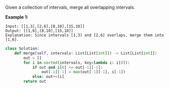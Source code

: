 Given a collection of intervals, merge all overlapping intervals.

**Example 1:**
```
Input: [[1,3],[2,6],[8,10],[15,18]]
Output: [[1,6],[8,10],[15,18]]
Explanation: Since intervals [1,3] and [2,6] overlaps, merge them into [1,6].
```
```python
class Solution:
    def merge(self, intervals: List[List[int]]) -> List[List[int]]:
        out = []
        for i in sorted(intervals, key=lambda i: i[0]):
            if out and i[0] <= out[-1][-1]:
                out[-1][-1] = max(out[-1][-1], i[-1])
            else: out+=[i]
        return out
                  
```